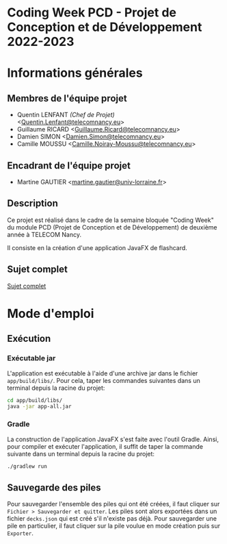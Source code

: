 # **Coding Week PCD - Projet de Conception et de Développement 2022-2023**


# Informations générales
## Membres de l'équipe projet
- Quentin LENFANT *(Chef de Projet)* <<Quentin.Lenfant@telecomnancy.eu>>
- Guillaume RICARD <<Guillaume.Ricard@telecomnancy.eu>>
- Damien SIMON <<Damien.Simon@telecomnancy.eu>>
- Camille MOUSSU <<Camille.Noiray-Moussu@telecomnancy.eu>>

## Encadrant de l'équipe projet
- Martine GAUTIER <<martine.gautier@univ-lorraine.fr>>

## Description

Ce projet est réalisé dans le cadre de la semaine bloquée "Coding Week" du module PCD (Projet de Conception et de Développement) de deuxième année à TELECOM Nancy.

Il consiste en la création d'une application JavaFX de flashcard.

## Sujet complet
[Sujet complet](./gdp/sujet.pdf)


# Mode d'emploi
## Exécution
### Exécutable jar
L'application est exécutable à l'aide d'une archive jar dans le fichier `app/build/libs/`. Pour cela, taper les commandes suivantes dans un terminal depuis la racine du projet:
```sh
cd app/build/libs/
java -jar app-all.jar
```

### Gradle
La construction de l'application JavaFX s'est faite avec l'outil Gradle.
Ainsi, pour compiler et exécuter l'application, il suffit de taper la commande suivante dans un terminal depuis la racine du projet:
```sh
./gradlew run
```

## Sauvegarde des piles
Pour sauvegarder l'ensemble des piles qui ont été créées, il faut cliquer sur `Fichier > Sauvegarder et quitter`. Les piles sont alors exportées dans un fichier `decks.json` qui est créé s'il n'existe pas déjà.
Pour sauvegarder une pile en particulier, il faut cliquer sur la pile voulue en mode création puis sur `Exporter`.